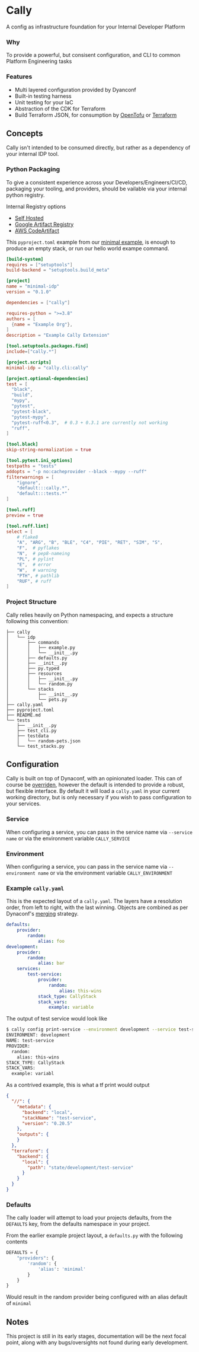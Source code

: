 # Cally
A config as infrastructure foundation for your Internal Developer Platform

### Why
To provide a powerful, but consisent configuration, and CLI to common Platform Engineering tasks

### Features
- Multi layered configuration provided by Dyanconf
- Built-in testing harness
- Unit testing for your IaC
- Abstraction of the CDK for Terraform
- Build Terraform JSON, for consumption by [OpenTofu](https://opentofu.org/) or [Terraform](https://www.terraform.io/)

## Concepts
Cally isn't intended to be consumed directly, but rather as a dependency of your internal IDP tool.

### Python Packaging
To give a consistent experience across your Developers/Engineers/CI/CD, packaging your tooling, and providers, should be vailable via your internal python registry.

Internal Registry options
- [Self Hosted](https://packaging.python.org/en/latest/guides/hosting-your-own-index/)
- [Google Artifact Registry](https://cloud.google.com/artifact-registry)
- [AWS CodeArtifact](https://docs.aws.amazon.com/codeartifact/latest/ug/using-python.html)

This `pyproject.toml` example from our [minimal example](https://github.com/CallyCo-io/cally-examples/tree/main/minimal), is enough to produce an empty stack, or run our hello world exampe command.
```toml
[build-system]
requires = ["setuptools"]
build-backend = "setuptools.build_meta"

[project]
name = "minimal-idp"
version = "0.1.0"

dependencies = ["cally"]

requires-python = ">=3.8"
authors = [
  {name = "Example Org"},
]
description = "Example Cally Extension"

[tool.setuptools.packages.find]
include=["cally.*"]

[project.scripts]
minimal-idp = "cally.cli:cally"

[project.optional-dependencies]
test = [
  "black",
  "build",
  "mypy",
  "pytest",
  "pytest-black",
  "pytest-mypy",
  "pytest-ruff<0.3",  # 0.3 + 0.3.1 are currently not working
  "ruff",
]

[tool.black]
skip-string-normalization = true

[tool.pytest.ini_options]
testpaths = "tests"
addopts = "-p no:cacheprovider --black --mypy --ruff"
filterwarnings = [
    "ignore",
    "default:::cally.*",
    "default:::tests.*"
]

[tool.ruff]
preview = true

[tool.ruff.lint]
select = [
    # flake8
    "A", "ARG", "B", "BLE", "C4", "PIE", "RET", "SIM", "S",
    "F",  # pyflakes
    "N",  # pep8-nameing
    "PL", # pylint
    "E",  # error
    "W",  # warning
    "PTH", # pathlib
    "RUF", # ruff
]
```
### Project Structure
Cally relies heavily on Python namespacing, and expects a structure following this convention:

```
├── cally
│   └── idp
│       ├── commands
│       │   ├── example.py
│       │   └── __init__.py
│       ├── defaults.py
│       ├── __init__.py
│       ├── py.typed
│       ├── resources
│       │   ├── __init__.py
│       │   └── random.py
│       └── stacks
│           ├── __init__.py
│           └── pets.py
├── cally.yaml
├── pyproject.toml
├── README.md
└── tests
    ├── __init__.py
    ├── test_cli.py
    ├── testdata
    │   └── random-pets.json
    └── test_stacks.py
```

## Configuration
Cally is built on top of Dynaconf, with an opinionated loader. This can of course be [overriden](https://www.dynaconf.com/advanced/#creating-new-loaders), however the default is intended to provide a robust, but flexible interface. By default it will load a `cally.yaml` in your current working directory, but is only necessary if you wish to pass configuration to your services.

### Service
When configuring a service, you can pass in the service name via `--service name` or via the environment variable `CALLY_SERVICE`

### Environment
When configuring a service, you can pass in the service name via `--environment name` or via the environment variable `CALLY_ENVIRONMENT`

### Example `cally.yaml`
This is the expected layout of a `cally.yaml`. The layers have a resolution order, from left to right, with the last winning. Objects are combined as per Dynaconf's [merging](https://www.dynaconf.com/merging/) strategy.

```yaml
defaults:
    provider:
        random:
            alias: foo
development:
    provider:
        random:
            alias: bar
    services:
        test-service:
            provider:
                random:
                    alias: this-wins
            stack_type: CallyStack
            stack_vars:
                example: variable
```
The output of test service would look like
```bash
$ cally config print-service --environment development --service test-service
ENVIRONMENT: development
NAME: test-service
PROVIDER:
  random:
    alias: this-wins
STACK_TYPE: CallyStack
STACK_VARS:
  example: variabl
```
As a contrived example, this is what a tf print would output
```json
{
  "//": {
    "metadata": {
      "backend": "local",
      "stackName": "test-service",
      "version": "0.20.5"
    },
    "outputs": {
    }
  },
  "terraform": {
    "backend": {
      "local": {
        "path": "state/development/test-service"
      }
    }
  }
}
```

### Defaults
The cally loader will attempt to load your projects defaults, from the `DEFAULTS` key, from the defaults namespace in your project.

From the earlier example project layout, a `defaults.py` with the following contents
```python
DEFAULTS = {
    "providers": {
        'random': {
            'alias': 'minimal'
        }
    }
}
```
Would result in the random provider being configured with an alias default of `minimal`

## Notes
This project is still in its early stages, documentation will be the next focal point, along with any bugs/oversights not found during early development.
